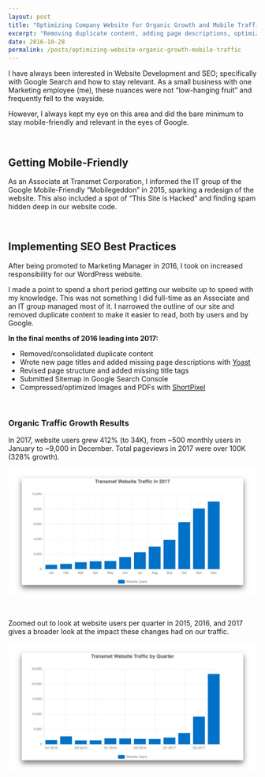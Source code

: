```yaml
---
layout: post
title: "Optimizing Company Website for Organic Growth and Mobile Traffic"
excerpt: "Removing duplicate content, adding page descriptions, optimizing images, submitting a sitemap, and more. Website users grew 412% in 2017 with over 100,000 pageviews."
date: 2016-10-28
permalink: /posts/optimizing-website-organic-growth-mobile-traffic
---
```



I have always been interested in Website Development and SEO; specifically with Google Search and how to stay relevant. As a small business with one Marketing employee (me), these nuances were not “low-hanging fruit” and frequently fell to the wayside.

However, I always kept my eye on this area and did the bare minimum to stay mobile-friendly and relevant in the eyes of Google.

&nbsp;

## Getting Mobile-Friendly

As an Associate at Transmet Corporation, I informed the IT group of the Google Mobile-Friendly “Mobilegeddon” in 2015, sparking a redesign of the website. This also included a spot of “This Site is Hacked” and finding spam hidden deep in our website code.

&nbsp;

## Implementing SEO Best Practices

After being promoted to Marketing Manager in 2016, I took on increased responsibility for our WordPress website.

I made a point to spend a short period getting our website up to speed with my knowledge. This was not something I did full-time as an Associate and an IT group managed most of it. I narrowed the outline of our site and removed duplicate content to make it easier to read, both by users and by Google.

**In the final months of 2016 leading into 2017:**

- Removed/consolidated duplicate content
- Wrote new page titles and added missing page descriptions with [Yoast](https://yoast.com/wordpress/plugins/seo/)
- Revised page structure and added missing title tags
- Submitted Sitemap in Google Search Console
- Compressed/optimized Images and PDFs with [ShortPixel](https://shortpixel.com/otp/af/VNJVO5I438769)

&nbsp;

### Organic Traffic Growth Results

In 2017, website users grew 412% (to 34K), from ~500 monthly users in January to ~9,000 in December. Total pageviews in 2017 were over 100K (328% growth).

![Transmet Monthly Website Users 2017](/img/transmet-monthly-website-users-2017.png)

&nbsp;

Zoomed out to look at website users per quarter in 2015, 2016, and 2017 gives a broader look at the impact these changes had on our traffic.

![Transmet Quarterly Website Users 2015 to 2017](/img/transmet-quarterly-website-users-2015-to-2017.png)

&nbsp;
